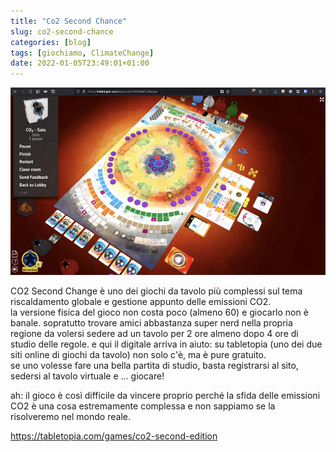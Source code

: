 ```yaml
---
title: "Co2 Second Chance"
slug: co2-second-chance
categories: [blog]
tags: [giochiamo, ClimateChange]
date: 2022-01-05T23:49:01+01:00
---
```

![](_img/co2-second-change-featured.webp)

CO2 Second Change è uno dei giochi da tavolo più complessi sul tema riscaldamento globale e gestione appunto delle emissioni CO2.  
la versione fisica del gioco non costa poco (almeno 60) e giocarlo non è banale. sopratutto trovare amici abbastanza super nerd nella propria regione da volersi sedere ad un tavolo per 2 ore almeno dopo 4 ore di studio delle regole.
e qui il digitale arriva in aiuto: su tabletopia (uno dei due siti online di giochi da tavolo) non solo c'è, ma è pure gratuito.  
se uno volesse fare una bella partita di studio, basta registrarsi al sito, sedersi al tavolo virtuale e ... giocare!

ah: il gioco è così difficile da vincere proprio perché la sfida delle emissioni CO2 è una cosa estremamente complessa e non sappiamo se la risolveremo nel mondo reale.

https://tabletopia.com/games/co2-second-edition

